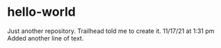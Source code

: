 # hello-world
Just another repository. Trailhead told me to create it.
11/17/21 at 1:31 pm Added another line of text.
